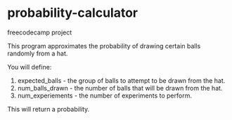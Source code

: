 # probability-calculator

freecodecamp project

This program approximates the probability of drawing certain balls randomly from a hat. 

You will define:
1. expected_balls - the group of balls to attempt to be drawn from the hat.
2. num_balls_drawn - the number of balls that will be drawn from the hat.
3. num_experiements - the number of experiments to perform.

This will return a probability. 
